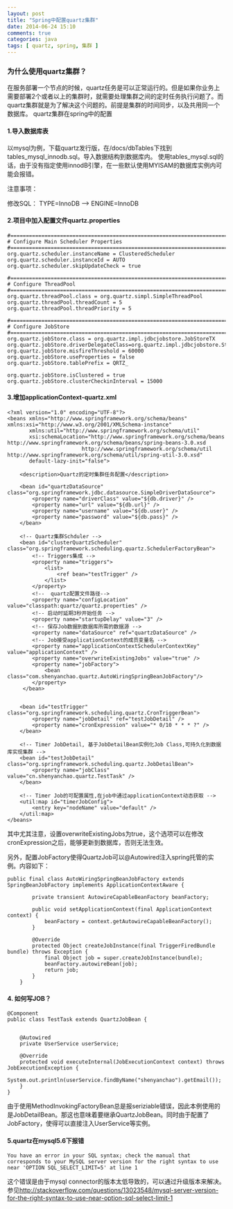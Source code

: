 ```yaml
---
layout: post
title: "Spring中配置quartz集群"
date: 2014-06-24 15:10
comments: true
categories: java
tags: [ quartz, spring, 集群 ]
---
```

### 为什么使用quartz集群？

在服务部署一个节点的时候，quartz任务是可以正常运行的。但是如果你业务上需要部署2个或者以上的集群时，就需要处理集群之间的定时任务执行问题了。而quartz集群就是为了解决这个问题的。前提是集群的时间同步，以及共用同一个数据库。
quartz集群在spring中的配置
#### 1.导入数据库表

以mysql为例，下载quartz发行版，在/docs/dbTables下找到tables_mysql_innodb.sql。导入数据结构到数据库内。 使用tables_mysql.sql的话，由于没有指定使用innodB引擎，在一些默认使用MYISAM的数据库实例内可能会报错。

注意事项：

修改SQL： TYPE=InnoDB –> ENGINE=InnoDB
<!--more-->

#### 2.项目中加入配置文件quartz.properties

    #============================================================================
    # Configure Main Scheduler Properties
    #============================================================================
    org.quartz.scheduler.instanceName = ClusteredScheduler
    org.quartz.scheduler.instanceId = AUTO
    org.quartz.scheduler.skipUpdateCheck = true
    
    #============================================================================
    # Configure ThreadPool
    #============================================================================
    org.quartz.threadPool.class = org.quartz.simpl.SimpleThreadPool
    org.quartz.threadPool.threadCount = 5
    org.quartz.threadPool.threadPriority = 5
    
    #============================================================================
    # Configure JobStore
    #============================================================================
    org.quartz.jobStore.class = org.quartz.impl.jdbcjobstore.JobStoreTX
    org.quartz.jobStore.driverDelegateClass=org.quartz.impl.jdbcjobstore.StdJDBCDelegate
    org.quartz.jobStore.misfireThreshold = 60000
    org.quartz.jobStore.useProperties = false
    org.quartz.jobStore.tablePrefix = QRTZ_
    
    org.quartz.jobStore.isClustered = true
    org.quartz.jobStore.clusterCheckinInterval = 15000

#### 3.增加applicationContext-quartz.xml

    <?xml version="1.0" encoding="UTF-8"?>
    <beans xmlns="http://www.springframework.org/schema/beans" xmlns:xsi="http://www.w3.org/2001/XMLSchema-instance"
           xmlns:util="http://www.springframework.org/schema/util"
           xsi:schemaLocation="http://www.springframework.org/schema/beans http://www.springframework.org/schema/beans/spring-beans-3.0.xsd
                            http://www.springframework.org/schema/util http://www.springframework.org/schema/util/spring-util-3.0.xsd"
           default-lazy-init="false">
    
        <description>Quartz的定时集群任务配置</description>
    
        <bean id="quartzDataSource" class="org.springframework.jdbc.datasource.SimpleDriverDataSource">
            <property name="driverClass" value="${db.driver}" />
            <property name="url" value="${db.url}" />
            <property name="username" value="${db.user}" />
            <property name="password" value="${db.pass}" />
        </bean>
    
        <!-- Quartz集群Schduler -->
        <bean id="clusterQuartzScheduler" class="org.springframework.scheduling.quartz.SchedulerFactoryBean">
            <!-- Triggers集成 -->
            <property name="triggers">
                <list>
                    <ref bean="testTrigger" />
                </list>
            </property>
            <!--  quartz配置文件路径-->
            <property name="configLocation" value="classpath:quartz/quartz.properties" />
            <!-- 启动时延期3秒开始任务 -->
            <property name="startupDelay" value="3" />
            <!-- 保存Job数据到数据库所需的数据源 -->
            <property name="dataSource" ref="quartzDataSource" />
            <!-- Job接受applicationContext的成员变量名 -->
            <property name="applicationContextSchedulerContextKey" value="applicationContext" />
            <property name="overwriteExistingJobs" value="true" />
            <property name="jobFactory">
                <bean class="com.shenyanchao.quartz.AutoWiringSpringBeanJobFactory"/>
            </property>
         </bean>


        <bean id="testTrigger" class="org.springframework.scheduling.quartz.CronTriggerBean">
            <property name="jobDetail" ref="testJobDetail" />
            <property name="cronExpression" value="* 0/10 * * * ?" />
        </bean>
    
        <!-- Timer JobDetail, 基于JobDetailBean实例化Job Class,可持久化到数据库实现集群 -->
        <bean id="testJobDetail" class="org.springframework.scheduling.quartz.JobDetailBean">
            <property name="jobClass" value="cn.shenyanchao.quartz.TestTask" />
        </bean>
    
        <!-- Timer Job的可配置属性,在job中通过applicationContext动态获取 -->
        <util:map id="timerJobConfig">
            <entry key="nodeName" value="default" />
        </util:map>
    </beans>

其中尤其注意，设置overwriteExistingJobs为true，这个选项可以在修改cronExpression之后，能够更新到数据库，否则无法生效。

另外，配置JobFactory使得QuartzJob可以@Autowired注入spring托管的实例。内容如下：

    public final class AutoWiringSpringBeanJobFactory extends SpringBeanJobFactory implements ApplicationContextAware {
    
            private transient AutowireCapableBeanFactory beanFactory;
    
            public void setApplicationContext(final ApplicationContext context) {
                beanFactory = context.getAutowireCapableBeanFactory();
            }
    
            @Override
            protected Object createJobInstance(final TriggerFiredBundle bundle) throws Exception {
                final Object job = super.createJobInstance(bundle);
                beanFactory.autowireBean(job);
                return job;
            }
        }

#### 4. 如何写JOB？

    @Component
    public class TestTask extends QuartzJobBean {


        @Autowired
        private UserService userService;
    
        @Override
        protected void executeInternal(JobExecutionContext context) throws JobExecutionException {
            System.out.println(userService.findByName("shenyanchao").getEmail());
        }
    }

由于使用MethodInvokingFactoryBean总是报seriziable错误，因此本例使用的是JobDetailBean。那这也意味着要继承QuartzJobBean。同时由于配置了JobFactory，使得可以直接注入UserService等实例。

#### 5.quartz在mysql5.6下报错

    You have an error in your SQL syntax; check the manual that corresponds to your MySQL server version for the right syntax to use near 'OPTION SQL_SELECT_LIMIT=5' at line 1

这个错误是由于mysql connector的版本太低导致的，可以通过升级版本来解决。 参见<http://stackoverflow.com/questions/13023548/mysql-server-version-for-the-right-syntax-to-use-near-option-sql-select-limit-1>
